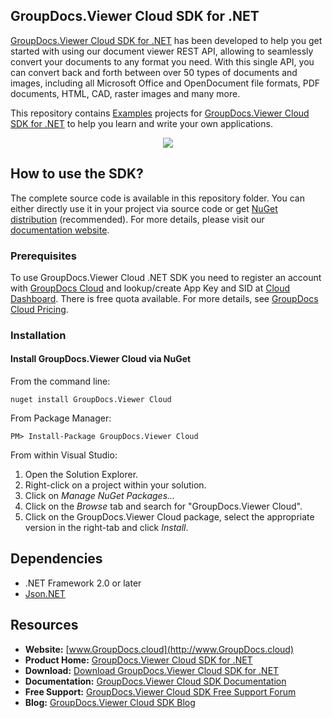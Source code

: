 ## GroupDocs.Viewer Cloud SDK for .NET

[GroupDocs.Viewer Cloud SDK for .NET](https://products.groupdocs.cloud/viewer/net) has been developed to help you get started with using our document viewer REST API, allowing to seamlessly convert your documents to any format you need. With this single API, you can convert back and forth between over 50 types of documents and images, including all Microsoft Office and OpenDocument file formats, PDF documents, HTML, CAD, raster images and many more.

This repository contains [Examples](Examples) projects for [GroupDocs.Viewer Cloud SDK for .NET](https://products.groupdocs.cloud/viewer/net) to help you learn and write your own applications.

<p align="center">

  <a title="Download complete GroupDocs.Viewer Cloud SDK Examples for .NET source code" href="https://github.com/groupdocs-viewer-cloud/groupdocs-viewer-cloud-dotnet-samples/archive/master.zip">
	<img src="https://raw.github.com/AsposeExamples/java-examples-dashboard/master/images/downloadZip-Button-Large.png" />
  </a>
</p>


## How to use the SDK?
The complete source code is available in this repository folder. You can either directly use it in your project via source code or get [NuGet distribution](https://www.nuget.org/packages/GroupDocs.Viewer-Cloud/) (recommended). For more details, please visit our [documentation website](https://docs.groupdocs.cloud/display/viewercloud/Available+SDKs).

### Prerequisites

To use GroupDocs.Viewer Cloud .NET SDK you need to register an account with [GroupDocs Cloud](https://groupdocs.cloud) and lookup/create App Key and SID at [Cloud Dashboard](https://dashboard.groupdocs.cloud/#/apps). There is free quota available. For more details, see [GroupDocs Cloud Pricing](https://purchase.groupdocs.cloud/pricing).

### Installation

#### Install GroupDocs.Viewer Cloud via NuGet

From the command line:

	nuget install GroupDocs.Viewer Cloud

From Package Manager:

	PM> Install-Package GroupDocs.Viewer Cloud

From within Visual Studio:

1. Open the Solution Explorer.
2. Right-click on a project within your solution.
3. Click on *Manage NuGet Packages...*
4. Click on the *Browse* tab and search for "GroupDocs.Viewer Cloud".
5. Click on the GroupDocs.Viewer Cloud package, select the appropriate version in the right-tab and click *Install*.

## Dependencies
- .NET Framework 2.0 or later
- [Json.NET](https://www.nuget.org/packages/Newtonsoft.Json/)




## Resources

+ **Website:** [www.GroupDocs.cloud](http://www.GroupDocs.cloud)
+ **Product Home:** [GroupDocs.Viewer Cloud SDK for .NET](https://products.groupdocs.cloud/viewer/net)
+ **Download:** [Download GroupDocs.Viewer Cloud SDK for .NET](https://www.nuget.org/packages/GroupDocs.Viewer-Cloud/)
+ **Documentation:** [GroupDocs.Viewer Cloud SDK Documentation](https://docs.groupdocs.cloud/display/viewercloud/Home)
+ **Free Support:** [GroupDocs.Viewer Cloud SDK Free Support Forum](https://forum.groupdocs.cloud/c/viewer)
+ **Blog:** [GroupDocs.Viewer Cloud SDK Blog](https://blog.groupdocs.cloud/category/viewer/)